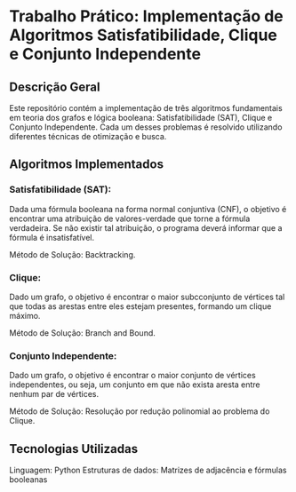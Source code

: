 # Trabalho Prático: Implementação de Algoritmos Satisfatibilidade, Clique e Conjunto Independente
## Descrição Geral
Este repositório contém a implementação de três algoritmos fundamentais em teoria dos grafos e lógica booleana: Satisfatibilidade (SAT), Clique e Conjunto Independente. Cada um desses problemas é resolvido utilizando diferentes técnicas de otimização e busca.

## Algoritmos Implementados

### Satisfatibilidade (SAT):
Dada uma fórmula booleana na forma normal conjuntiva (CNF), o objetivo é encontrar uma atribuição de valores-verdade que torne a fórmula verdadeira. Se não existir tal atribuição, o programa deverá informar que a fórmula é insatisfatível.

Método de Solução: Backtracking.

### Clique:
Dado um grafo, o objetivo é encontrar o maior subcconjunto de vértices tal que todas as arestas entre eles estejam presentes, formando um clique máximo.

Método de Solução: Branch and Bound.

### Conjunto Independente:
Dado um grafo, o objetivo é encontrar o maior conjunto de vértices independentes, ou seja, um conjunto em que não exista aresta entre nenhum par de vértices.

Método de Solução: Resolução por redução polinomial ao problema do Clique.

## Tecnologias Utilizadas
Linguagem: Python
Estruturas de dados: Matrizes de adjacência e fórmulas booleanas
